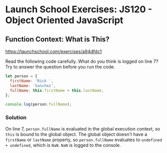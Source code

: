 # Launch School Exercises: JS120 - Object Oriented JavaScript

## Function Context: What is This?

<https://launchschool.com/exercises/a94dfdc1>

Read the following code carefully. What do you think is logged on line 7? Try
to answer the question before you run the code.

```js
let person = {
  firstName: 'Rick ',
  lastName: 'Sanchez',
  fullName: this.firstName + this.lastName,
};

console.log(person.fullName);
```

### Solution

On line 7, `person.fullName` is evaluated in the global execution context, so
`this` is bound to the global object. The global object doesn't have a
`firstName` or `lastName` property, so `person.fullName` evaluates to
`undefined + undefined`, which is `NaN`. `NaN` is logged to the console.
